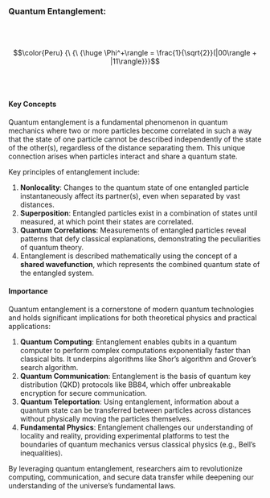 
### Quantum Entanglement:

<br>
<br>

$$\color{Peru} {\ {\ {\huge \Phi^+\rangle = \frac{1}{\sqrt{2}}(|00\rangle + |11\rangle}}}$$


<br>
<br>





#### Key Concepts  

Quantum entanglement is a fundamental phenomenon in quantum mechanics where two or more particles become correlated in such a way that the state of one particle cannot be described independently of the state of the other(s), regardless of the distance separating them. This unique connection arises when particles interact and share a quantum state.


Key principles of entanglement include:  

1. **Nonlocality**: Changes to the quantum state of one entangled particle instantaneously affect its partner(s), even when separated by vast distances.  
2. **Superposition**: Entangled particles exist in a combination of states until measured, at which point their states are correlated.  
3. **Quantum Correlations**: Measurements of entangled particles reveal patterns that defy classical explanations, demonstrating the peculiarities of quantum theory.
4. Entanglement is described mathematically using the concept of a **shared wavefunction**, which represents the combined quantum state of the entangled system.  


#### Importance  
Quantum entanglement is a cornerstone of modern quantum technologies and holds significant implications for both theoretical physics and practical applications:  

1. **Quantum Computing**: Entanglement enables qubits in a quantum computer to perform complex computations exponentially faster than classical bits. It underpins algorithms like Shor’s algorithm and Grover’s search algorithm.  
2. **Quantum Communication**: Entanglement is the basis of quantum key distribution (QKD) protocols like BB84, which offer unbreakable encryption for secure communication.  
3. **Quantum Teleportation**: Using entanglement, information about a quantum state can be transferred between particles across distances without physically moving the particles themselves.  
4. **Fundamental Physics**: Entanglement challenges our understanding of locality and reality, providing experimental platforms to test the boundaries of quantum mechanics versus classical physics (e.g., Bell’s inequalities).  

By leveraging quantum entanglement, researchers aim to revolutionize computing, communication, and secure data transfer while deepening our understanding of the universe’s fundamental laws.




